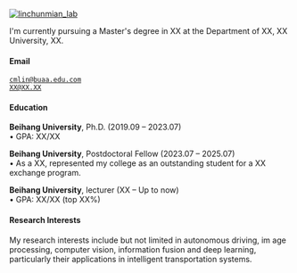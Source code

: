 [![linchunmian_lab](https://img.shields.io/badge/XX-github-blue?logo=github)](https://github.com/wjq777777)

I'm currently pursuing a Master's degree in XX at the Department of XX, XX University, XX.

#### Email  
<code>cmlin@buaa.edu.com</code>  
<code>XX@XX.XX</code>

#### Education  
**Beihang University**, Ph.D. (2019.09 – 2023.07)  
• GPA: XX/XX  

**Beihang University**, Postdoctoral Fellow (2023.07 – 2025.07)   
• As a XX, represented my college as an outstanding student for a XX exchange program.  

**Beihang University**, lecturer (XX – Up to now)  
• GPA: XX/XX (top XX%)  

#### Research Interests  
My research interests include but not limited in autonomous driving, im
age processing, computer vision, information fusion and deep learning, particularly their applications in intelligent transportation systems.